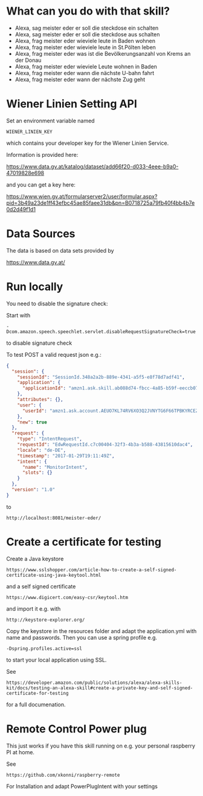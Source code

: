 # What can you do with that skill?

* Alexa, sag meister eder er soll die steckdose ein schalten
* Alexa, sag meister eder er soll die steckdose aus schalten
* Alexa, frag meister eder wieviele leute in Baden wohnen
* Alexa, frag meister eder wieviele leute in St.Pölten leben
* Alexa, frag meister eder was ist die Bevölkerungsanzahl von Krems an der Donau
* Alexa, frag meister eder wieviele Leute wohnen in Baden
* Alexa, frag meister eder wann die nächste U-bahn fahrt
* Alexa, frag meister eder wann der nächste Zug geht

# Wiener Linien Setting API 
Set an environment variable named

```
WIENER_LINIEN_KEY
```

which contains your developer key for the Wiener Linien Service.

Information is provided here:

https://www.data.gv.at/katalog/dataset/add66f20-d033-4eee-b9a0-47019828e698

and you can get a key here:

https://www.wien.gv.at/formularserver2/user/formular.aspx?pid=3b49a23de1ff43efbc45ae85faee31db&pn=B0718725a79fb40f4bb4b7e0d2d49f1d1

# Data Sources

The data is based on data sets provided by
 
https://www.data.gv.at/

# Run locally

You need to disable the signature check:

Start with
```
-Dcom.amazon.speech.speechlet.servlet.disableRequestSignatureCheck=true
```
to disable signature check

To test POST a valid request json e.g.:
```json
{
  "session": {
    "sessionId": "SessionId.348a2a2b-889e-4341-a5f5-e8f78d7adf41",
    "application": {
      "applicationId": "amzn1.ask.skill.ab088d74-fbcc-4a85-b59f-eeccb07bf72c"
    },
    "attributes": {},
    "user": {
      "userId": "amzn1.ask.account.AEUO7KL74RV6XO3Q2JVNYTG6F66TPBKYRCEZN26JIT4VLFF5CACQEWQOIIZKQVZWLWCNBP4KQPIUZOPG4TU2XIZVNMLKJ67TAHZUUVGTQ7DMW3OCV5FT77EDSHSA3PCVIAV42BBB4EHJRPHNBEE22AUTX4TKT2FE3VKN2X3EMPY3SLEIAVZH2KJ5G6YGXZGRXTBMDTIBKIOCCHA"
    },
    "new": true
  },
  "request": {
    "type": "IntentRequest",
    "requestId": "EdwRequestId.c7c00404-32f3-4b3a-b588-43815610dac4",
    "locale": "de-DE",
    "timestamp": "2017-01-29T19:11:49Z",
    "intent": {
      "name": "MonitorIntent",
      "slots": {}
    }
  },
  "version": "1.0"
}
```
to

```
http://localhost:8081/meister-eder/
```

# Create a certificate for testing 

Create a Java keystore
```
https://www.sslshopper.com/article-how-to-create-a-self-signed-certificate-using-java-keytool.html
```
and a self signed certificate
```
https://www.digicert.com/easy-csr/keytool.htm
```
and import it e.g. with
```
http://keystore-explorer.org/
```
Copy the keystore in the resources folder and adapt the application.yml with name and passwords. Then you can use a spring profile e.g.
```
-Dspring.profiles.active=ssl
```
to start your local application using SSL.

See
```
https://developer.amazon.com/public/solutions/alexa/alexa-skills-kit/docs/testing-an-alexa-skill#create-a-private-key-and-self-signed-certificate-for-testing
```

for a full documenation.

# Remote Control Power plug
This just works if you have this skill running on e.g. your personal raspberry PI at home.

See 
```
https://github.com/xkonni/raspberry-remote
```
For Installation and adapt PowerPlugIntent with your settings